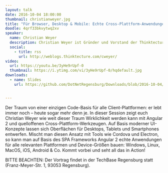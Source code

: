 ```yaml
---
layout: talk
date: 2016-10-04 18:00:00
thumbnail: christianweyer.jpg
title: "Für Browser, Desktop & Mobile: Echte Cross-Plattform-Anwendungen mit Angular 2 – in Action!"
doodle: 4qrf33bkvytwq2xv
speaker:
  name: Christian Weyer
  description: Christian Weyer ist Gründer und Vorstand der Thinktecture AG sowie Google Developer Expert und Microsoft MVP. Er spricht seit knapp zwei Dekaden auf unterschiedlichsten Softwarekonferenzen und -Events weltweit - mit Leidenschaft und Engagement.
  social:
    - title: rss
      url: http://weblogs.thinktecture.com/cweyer/
video:
  url: https://youtu.be/3yHe9rUpf-0
  thumbnail: https://i.ytimg.com/vi/3yHe9rUpf-0/hqdefault.jpg
downloads:
  - name: Slides
    url: https://github.com/DotNetRegensburg/Downloads/blob/2016-10-04/2016-10-04-echte-cross-plattform-applications-mit-angular-2.pdf


---
```

Der Traum von einer einzigen Code-Basis für alle Client-Plattformen: er lebt immer noch – heute sogar mehr denn je. In dieser Session zeigt euch Christian Weyer wie weit dieser Traum Wirklichkeit werden kann mit Angular 2 und quelloffenen Cross-Plattform-Werkzeugen. Auf Basis moderner UI-Konzepte lassen sich Oberflächen für Desktops, Tablets und Smartphones entwerfen. Mischt man diesen Ansatz mit Tools wie Cordova und Electron, so kann man auf Basis des SPA Frameworks Angular 2 echte Anwendungen für alle relevanten Plattformen und Device-Größen bauen: Windows, Linux, MacOS, iOS, Android & Co. Kommt vorbei und seht all das in Action!

BITTE BEACHTEN: Der Vortrag findet in der TechBase Regensburg statt (Franz-Meyer-Str. 1, 93053 Regensburg).